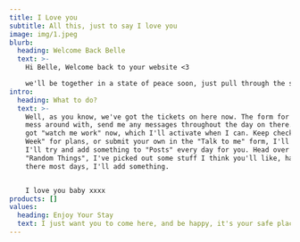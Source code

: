 ```yaml
---
title: I Love you
subtitle: All this, just to say I love you
image: img/1.jpeg
blurb:
  heading: Welcome Back Belle
  text: >-
    Hi Belle, Welcome back to your website <3

    we'll be together in a state of peace soon, just pull through the shit life is throwing at you currently, and we'll come out, on top of the world.
intro:
  heading: What to do?
  text: >-
    Well, as you know, we've got the tickets on here now. The form for you to
    mess around with, send me any messages throughout the day on there. We've
    got "watch me work" now, which I'll activate when I can. Keep checking "This
    Week" for plans, or submit your own in the "Talk to me" form, I'll add them.
    I'll try and add something to "Posts" every day for you. Head over to
    "Random Things", I've picked out some stuff I think you'll like, have a look
    there most days, I'll add something.


    I love you baby xxxx
products: []
values:
  heading: Enjoy Your Stay
  text: I just want you to come here, and be happy, it's your safe place <3
---
```

